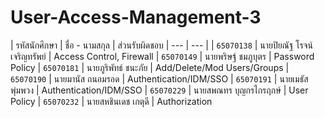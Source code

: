# User-Access-Management-3
| รหัสนักศึกษา | ชื่อ - นามสกุล | ส่วนรับผิดชอบ 
| --- | --- |
| `65070138` | นายปิยณัฐ โรจน์เจริญทรัพย์ | Access Control, Firewall
| `65070149` | นายพริษฐ์ ชมภูบุตร | Password Policy
| `65070181` | นายภูริพัทธ์ ชนะภัย | Add/Delete/Mod Users/Groups
| `65070190` | นายมานัส ถนอมรอด | Authentication/IDM/SSO
| `65070191` | นายเมธัส พุ่มพวง | Authentication/IDM/SSO
| `65070229` | นายสพณทร บุญกรไกรฤกษ์ | User Policy
| `65070232` | นายสหชินเดช เกตุดี | Authorization

